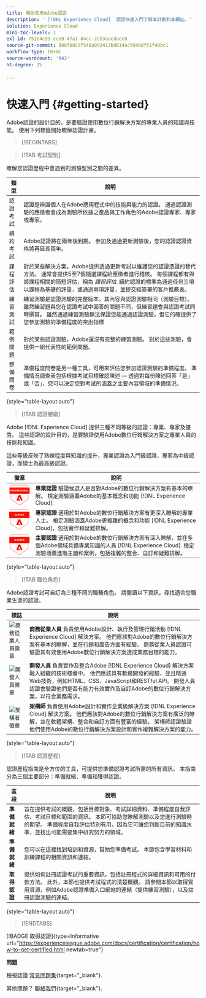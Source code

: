 ```yaml
---
title: 開始使用Adobe認證
description: ' [!DNL Experience Cloud]  認證快速入門了解本計劃和本網站。'
solution: Experience Cloud
mini-toc-levels: 1
exl-id: 751e4c99-cce8-47a1-84cc-2cb3aacdaec8
source-git-commit: 888f8dc9f548a993413bd814ac9940df51f40bc1
workflow-type: tm+mt
source-wordcount: '943'
ht-degree: 2%

---
```


# 快速入門 {#getting-started}

Adobe認證的設計目的，是要驗證使用數位行銷解決方案的專業人員的知識與技能。 使用下列標籤開始瞭解認證計畫。

>[!BEGINTABS]

>[!TAB 考試型別]

瞭解您認證歷程中會遇到的測驗型別之間的差異。

| 類型 | 說明 |
| ------- | ------- |
| 認證考試 | 認證是辨識個人在Adobe應用程式中的技能與能力的認證。 通過認證測驗的應徵者會成為測驗所依據之產品與工作角色的Adobe認證專家、專家或專家。 |
| 續約考試 | Adobe認證將在兩年後到期。 參加及通過更新測驗後，您的認證認證資格將再延長兩年。 |
| 課程評估 | 對於某些解決方案，Adobe提供透過更新考試以維護您的認證憑證的替代方法。 通常會提供5至7個隨選課程給應徵者進行稽核。 每個課程都有與該課程相關的簡短評估，稱為 _課程評估_. 續約認證的標準為通過任何三項以課程為基礎的評量，或通過兩項評量，並提交經簽署的客戶推薦表。 |
| 練習測試 | 練習測驗是認證測驗的完整版本，其內容與認證測驗相同（測驗目標）。 雖然練習題與您在認證考試中回答的問題不同，但練習題會與認證考試同時撰寫。 雖然通過練習測驗無法保證您能通過認證測驗，但它的確提供了您參加測驗的準備程度的突出指標 |
| 範例問題 | 對於某些認證測驗，Adobe還沒有完整的練習測驗。 對於這些測驗，會提供一組代表性的範例問題。 |
| 整備問卷 | 準備程度問卷是另一種工具，可用來評估您參加認證測驗的準備程度。 準備情況調查表包括根據考試目標確認陳述 — 透過對每份陳述回答「是」或「否」，您可以決定您對考試所涵蓋之主要內容領域的準備情況。 |

{style="table-layout:auto"}

>[!TAB 認證層級]

Adobe [!DNL Experience Cloud] 提供三種不同等級的認證：專業、專家及優秀。 這些認證的設計目的，是要驗證使用Adobe數位行銷解決方案之專業人員的技能和知識。

這些等級反映了熟練程度與知識的提升，專業認證為入門級認證，專家為中級認證，而碩士為最高級認證。

| 徽章 | 說明 |
| ------- | ------- |
| ![專業徽章](/help/certifications/assets/professional-badge-Xsmall.png) | **專業認證** 驗證候選人是否對Adobe的數位行銷解決方案有基本的瞭解。 檢定測驗涵蓋Adobe的基本概念和功能 [!DNL Experience Cloud]. |
| ![專家徽章](/help/certifications/assets/expert-badge-Xsmall.png) | **專家認證** 適用於對Adobe的數位行銷解決方案有更深入瞭解的專業人士。 檢定測驗涵蓋Adobe更複雜的概念和功能 [!DNL Experience Cloud]，包括實作和疑難排解。 |
| ![主徽章](/help/certifications/assets/master-badge-Xsmall.png) | **主要認證** 適用於對Adobe的數位行銷解決方案有深入瞭解，並在多個Adobe領域具備專業知識的人員 [!DNL Experience Cloud]. 檢定測驗涵蓋進階主題和案例，包括複雜的整合、自訂和疑難排解。 |

{style="table-layout:auto"}

>[!TAB 職位角色]

Adobe認證考試可自訂為三種不同的職務角色。 請閱讀以下資訊，尋找適合您職業生涯的認證。

| 標誌 | 說明 |
| ------- | ------- |
| ![商務從業人員徽章](/help/certifications/assets/business_practitioner_blk_small.png) | **商務從業人員** 負責使用Adobe設計、執行及管理行銷活動 [!DNL Experience Cloud] 解決方案。 他們應該對Adobe的數位行銷解決方案有基本的瞭解，並在行銷和廣告方面有經驗。 商務從業人員認證可驗證其有效使用Adobe數位行銷解決方案達成業務目標的能力。 |
| ![開發人員徽章](/help/certifications/assets/developer_blk_small.png) | **開發人員** 負責實作及整合Adobe [!DNL Experience Cloud] 解決方案融入組織的技術棧疊中。 他們應該具有軟體開發的經驗，並且精通Web技術，例如HTML、CSS、JavaScript和RESTful API。 開發人員認證會驗證他們是否有能力有效實作及自訂Adobe的數位行銷解決方案，以符合業務需求。 |
| ![架構者徽章](/help/certifications/assets/architect_blk_small.png) | **架構師** 負責使用Adobe設計和實作企業級解決方案 [!DNL Experience Cloud] 解決方案。 他們應該對Adobe的數位行銷解決方案有廣泛的瞭解，並在軟體架構、整合和自訂方面有豐富的經驗。 架構師認證驗證他們使用Adobe的數位行銷解決方案設計和實作複雜解決方案的能力。 |

{style="table-layout:auto"}

>[!TAB 認證歷程]

認證歷程指南是全方位的工具，可提供您準備認證考試所需的所有資訊。 本指南分為三個主要部分：準備就緒、準備和獲得認證。

| 區段 | 說明 |
| ------- | ------- |
| **準備就緒** | 旨在提供考試的概觀，包括目標對象、考試詳細資料、準備程度自我評估、考試目標和範圍的資訊。 本節可協助您瞭解測驗以及您進行測驗時的期望。 準備程度自我評估特別有用，因為它可讓您判斷目前的知識水準，並找出可能需要集中研究努力的領域。 |
| **準備就緒** | 您可以在這裡找到培訓和資源，幫助您準備考試。 本節包含學習材料和訓練課程的相關資訊和連結。 |
| **取得認證** | 提供如何註冊認證考試的重要資訊，包括註冊程式的詳細資訊和可用的付款方法。 此外，本節也提供考試程式的清楚概觀。 請參閱本節以取得實用資源，例如Adobe認證準備入口網站的連結（提供練習測驗），以及註冊認證測驗的連結。 |

{style="table-layout:auto"}

>[!ENDTABS]

[!BADGE 取得認證]{type=Informative url="https://experienceleague.adobe.com/docs/certification/certification/how-to-get-certified.html newtab=true"}

**問題**

檢視認證 [常見問題集](https://experienceleague.adobe.com/docs/certification/certification/faq.html){target="_blank"}.

其他問題？ [聯絡我們](mailto:certif@adobe.com){target="_blank"}.

